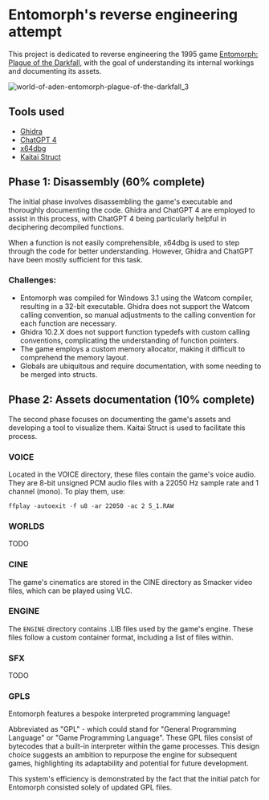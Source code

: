 # Entomorph's reverse engineering attempt

This project is dedicated to reverse engineering the 1995 game [Entomorph: Plague of the Darkfall][1], with the goal of understanding its internal workings and documenting its assets.

![world-of-aden-entomorph-plague-of-the-darkfall_3](https://user-images.githubusercontent.com/288227/233727285-208a047a-477c-4246-a763-d77de3105934.jpeg)

## Tools used

- [Ghidra](https://ghidra-sre.org/)
- [ChatGPT 4](https://chat.openai.com/)
- [x64dbg](https://x64dbg.com/)
- [Kaitai Struct](https://kaitai.io/)

## Phase 1: Disassembly (60% complete)

The initial phase involves disassembling the game's executable and thoroughly documenting the code. Ghidra and ChatGPT 4 are employed to assist in this process, with ChatGPT 4 being particularly helpful in deciphering decompiled functions.

When a function is not easily comprehensible, x64dbg is used to step through the code for better understanding. However, Ghidra and ChatGPT have been mostly sufficient for this task.

### Challenges:

- Entomorph was compiled for Windows 3.1 using the Watcom compiler, resulting in a 32-bit executable. Ghidra does not support the Watcom calling convention, so manual adjustments to the calling convention for each function are necessary.
- Ghidra 10.2.X does not support function typedefs with custom calling conventions, complicating the understanding of function pointers.
- The game employs a custom memory allocator, making it difficult to comprehend the memory layout.
- Globals are ubiquitous and require documentation, with some needing to be merged into structs.

## Phase 2: Assets documentation (10% complete)

The second phase focuses on documenting the game's assets and developing a tool to visualize them. Kaitai Struct is used to facilitate this process.

### VOICE

Located in the VOICE directory, these files contain the game's voice audio. They are 8-bit unsigned PCM audio files with a 22050 Hz sample rate and 1 channel (mono). To play them, use:

```
ffplay -autoexit -f u8 -ar 22050 -ac 2 5_1.RAW
```

### WORLDS

TODO

### CINE

The game's cinematics are stored in the CINE directory as Smacker video files, which can be played using VLC.

### ENGINE

The `ENGINE` directory contains .LIB files used by the game's engine. These files follow a custom container format, including a list of files within.

### SFX

TODO

### GPLS

Entomorph features a bespoke interpreted programming language!

Abbreviated as "GPL" - which could stand for "General Programming Language" or "Game Programming Language". These GPL files consist of bytecodes that a built-in interpreter within the game processes. This design choice suggests an ambition to repurpose the engine for subsequent games, highlighting its adaptability and potential for future development.

This system's efficiency is demonstrated by the fact that the initial patch for Entomorph consisted solely of updated GPL files.

[1]: https://en.wikipedia.org/wiki/Entomorph:_Plague_of_the_Darkfall
